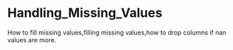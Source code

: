 # Handling_Missing_Values
How to fill missing values,filling missing values,how to drop columns if nan values are more.
